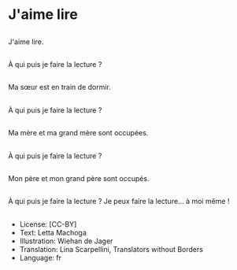 # J'aime lire

##
J'aime lire.

##
À qui puis je faire la
lecture ?

##
Ma sœur est en train de
dormir.

##
À qui puis je faire la
lecture ?

##
Ma mère et ma grand
mère sont occupées.

##
À qui puis je faire la
lecture ?

##
Mon père et mon grand
père sont occupés.

##
À qui puis je faire la
lecture ?
Je peux faire la
lecture... à moi même !

##
* License: [CC-BY]
* Text: Letta Machoga
* Illustration: Wiehan de Jager
* Translation: Lina Scarpellini, Translators without Borders
* Language: fr
